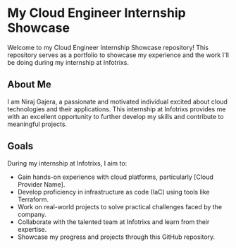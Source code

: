 # My Cloud Engineer Internship Showcase

Welcome to my Cloud Engineer Internship Showcase repository! This repository serves as a portfolio to showcase my experience and the work I'll be doing during my internship at Infotrixs.

## About Me

I am Niraj Gajera, a passionate and motivated individual excited about cloud technologies and their applications. This internship at Infotrixs provides me with an excellent opportunity to further develop my skills and contribute to meaningful projects.

## Goals

During my internship at Infotrixs, I aim to:

- Gain hands-on experience with cloud platforms, particularly [Cloud Provider Name].
- Develop proficiency in infrastructure as code (IaC) using tools like Terraform.
- Work on real-world projects to solve practical challenges faced by the company.
- Collaborate with the talented team at Infotrixs and learn from their expertise.
- Showcase my progress and projects through this GitHub repository.
